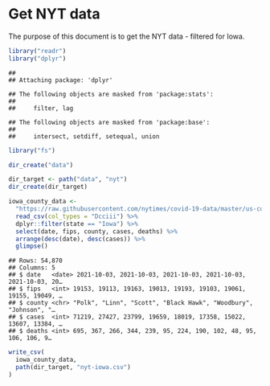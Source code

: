 Get NYT data
================

The purpose of this document is to get the NYT data - filtered for Iowa.

``` r
library("readr")
library("dplyr")
```

    ## 
    ## Attaching package: 'dplyr'

    ## The following objects are masked from 'package:stats':
    ## 
    ##     filter, lag

    ## The following objects are masked from 'package:base':
    ## 
    ##     intersect, setdiff, setequal, union

``` r
library("fs")
```

``` r
dir_create("data")

dir_target <- path("data", "nyt")
dir_create(dir_target)
```

``` r
iowa_county_data <- 
  "https://raw.githubusercontent.com/nytimes/covid-19-data/master/us-counties.csv" %>%
  read_csv(col_types = "Dcciii") %>%
  dplyr::filter(state == "Iowa") %>%
  select(date, fips, county, cases, deaths) %>%
  arrange(desc(date), desc(cases)) %>%
  glimpse()
```

    ## Rows: 54,870
    ## Columns: 5
    ## $ date   <date> 2021-10-03, 2021-10-03, 2021-10-03, 2021-10-03, 2021-10-03, 20…
    ## $ fips   <int> 19153, 19113, 19163, 19013, 19193, 19103, 19061, 19155, 19049, …
    ## $ county <chr> "Polk", "Linn", "Scott", "Black Hawk", "Woodbury", "Johnson", "…
    ## $ cases  <int> 71219, 27427, 23799, 19659, 18019, 17358, 15022, 13607, 13384, …
    ## $ deaths <int> 695, 367, 266, 344, 239, 95, 224, 190, 102, 48, 95, 106, 106, 9…

``` r
write_csv(
  iowa_county_data,
  path(dir_target, "nyt-iowa.csv")
)
```
